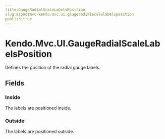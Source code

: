 ```yaml
---
title:GaugeRadialScaleLabelsPosition
slug:aspnetmvc-kendo.mvc.ui.gaugeradialscalelabelsposition
publish:true
---
```


# Kendo.Mvc.UI.GaugeRadialScaleLabelsPosition
Defines the position of the radial gauge labels.

## Fields
### Inside
The labels are positioned inside.
### Outside
The labels are positioned outside.




 
